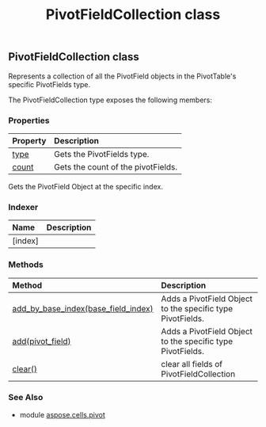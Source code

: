 ﻿---
title: PivotFieldCollection class
second_title: Aspose.Cells for Python via .NET API References
description: 
type: docs
weight: 20
url: /aspose.cells.pivot/pivotfieldcollection/
is_root: false
---

## PivotFieldCollection class

Represents a collection of all the PivotField objects
in the PivotTable's specific PivotFields type.



The PivotFieldCollection type exposes the following members:

### Properties
| Property | Description |
| :- | :- |
| [type](/cells/python-net/aspose.cells.pivot/pivotfieldcollection/type) | Gets the PivotFields type. |
| [count](/cells/python-net/aspose.cells.pivot/pivotfieldcollection/count) | Gets the count of the pivotFields. |



Gets the PivotField Object at the specific index.
### Indexer
| Name | Description |
| :- | :- |
| [index] |  |


### Methods
| Method | Description |
| :- | :- |
| [add_by_base_index(base_field_index)](/cells/python-net/aspose.cells.pivot/pivotfieldcollection/add_by_base_index/#int) | Adds a PivotField Object to the specific type PivotFields. |
| [add(pivot_field)](/cells/python-net/aspose.cells.pivot/pivotfieldcollection/add/#PivotField) | Adds a PivotField Object to the specific type PivotFields. |
| [clear()](/cells/python-net/aspose.cells.pivot/pivotfieldcollection/clear/#) | clear all fields of PivotFieldCollection |



### See Also
* module [aspose.cells.pivot](..)
